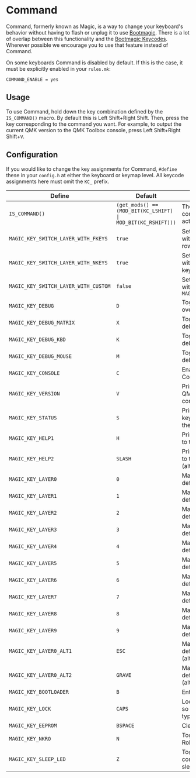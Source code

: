 # Command

Command, formerly known as Magic, is a way to change your keyboard's behavior without having to flash or unplug it to use [Bootmagic](feature_bootmagic.md). There is a lot of overlap between this functionality and the [Bootmagic Keycodes](feature_bootmagic.md#keycodes). Wherever possible we encourage you to use that feature instead of Command.

On some keyboards Command is disabled by default. If this is the case, it must be explicitly enabled in your `rules.mk`:

```make
COMMAND_ENABLE = yes
```

## Usage

To use Command, hold down the key combination defined by the `IS_COMMAND()` macro. By default this is Left Shift+Right Shift. Then, press the key corresponding to the command you want. For example, to output the current QMK version to the QMK Toolbox console, press Left Shift+Right Shift+`V`.

## Configuration

If you would like to change the key assignments for Command, `#define` these in your `config.h` at either the keyboard or keymap level. All keycode assignments here must omit the `KC_` prefix.

|Define                              |Default                                                                    |Description                                     |
|------------------------------------|---------------------------------------------------------------------------|------------------------------------------------|
|`IS_COMMAND()`                      |<code>(get_mods() == (MOD_BIT(KC_LSHIFT) &#124; MOD_BIT(KC_RSHIFT)))</code>|The key combination to activate Command         |
|`MAGIC_KEY_SWITCH_LAYER_WITH_FKEYS` |`true`                                                                     |Set default layer with the Function row         |
|`MAGIC_KEY_SWITCH_LAYER_WITH_NKEYS` |`true`                                                                     |Set default layer with the number keys          |
|`MAGIC_KEY_SWITCH_LAYER_WITH_CUSTOM`|`false`                                                                    |Set default layer with `MAGIC_KEY_LAYER0..9`    |
|`MAGIC_KEY_DEBUG`                   |`D`                                                                        |Toggle debugging over serial                    |
|`MAGIC_KEY_DEBUG_MATRIX`            |`X`                                                                        |Toggle key matrix debugging                     |
|`MAGIC_KEY_DEBUG_KBD`               |`K`                                                                        |Toggle keyboard debugging                       |
|`MAGIC_KEY_DEBUG_MOUSE`             |`M`                                                                        |Toggle mouse debugging                          |
|`MAGIC_KEY_CONSOLE`                 |`C`                                                                        |Enable the Command console                      |
|`MAGIC_KEY_VERSION`                 |`V`                                                                        |Print the running QMK version to the console    |
|`MAGIC_KEY_STATUS`                  |`S`                                                                        |Print the current keyboard status to the console|
|`MAGIC_KEY_HELP1`                   |`H`                                                                        |Print Command help to the console               |
|`MAGIC_KEY_HELP2`                   |`SLASH`                                                                    |Print Command help to the console (alternate)   |
|`MAGIC_KEY_LAYER0`                  |`0`                                                                        |Make layer 0 the default layer                  |
|`MAGIC_KEY_LAYER1`                  |`1`                                                                        |Make layer 1 the default layer                  |
|`MAGIC_KEY_LAYER2`                  |`2`                                                                        |Make layer 2 the default layer                  |
|`MAGIC_KEY_LAYER3`                  |`3`                                                                        |Make layer 3 the default layer                  |
|`MAGIC_KEY_LAYER4`                  |`4`                                                                        |Make layer 4 the default layer                  |
|`MAGIC_KEY_LAYER5`                  |`5`                                                                        |Make layer 5 the default layer                  |
|`MAGIC_KEY_LAYER6`                  |`6`                                                                        |Make layer 6 the default layer                  |
|`MAGIC_KEY_LAYER7`                  |`7`                                                                        |Make layer 7 the default layer                  |
|`MAGIC_KEY_LAYER8`                  |`8`                                                                        |Make layer 8 the default layer                  |
|`MAGIC_KEY_LAYER9`                  |`9`                                                                        |Make layer 9 the default layer                  |
|`MAGIC_KEY_LAYER0_ALT1`             |`ESC`                                                                      |Make layer 0 the default layer (alternate)      |
|`MAGIC_KEY_LAYER0_ALT2`             |`GRAVE`                                                                    |Make layer 0 the default layer (alternate)      |
|`MAGIC_KEY_BOOTLOADER`              |`B`                                                                        |Enter the bootloader                            |
|`MAGIC_KEY_LOCK`                    |`CAPS`                                                                     |Lock the keyboard so nothing can be typed       |
|`MAGIC_KEY_EEPROM`                  |`BSPACE`                                                                   |Clear the EEPROM                                |
|`MAGIC_KEY_NKRO`                    |`N`                                                                        |Toggle N-Key Rollover (NKRO)                    |
|`MAGIC_KEY_SLEEP_LED`               |`Z`                                                                        |Toggle LED when computer is sleeping            |

